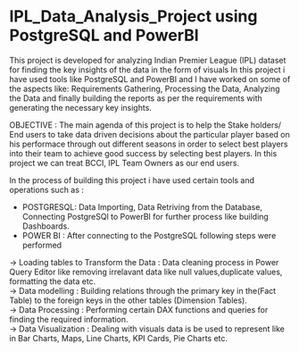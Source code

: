 # IPL_Data_Analysis_Project using PostgreSQL and PowerBI
This project is developed for analyzing Indian Premier League (IPL) dataset for finding the key insights of the data in the form of visuals
In this project i have used tools like PostgreSQL and PowerBI and I have worked on some of the aspects like: Requirements Gathering, Processing the Data, Analyzing the Data and finally building the reports as per the requirements with generating the necessary key insights.                                                         

OBJECTIVE : The main agenda of this project is to help the Stake holders/ End users to take data driven decisions about the particular player based on his performace through out different seasons in order to select best players into their team to achieve good success by selecting best players.
In this project we can treat BCCI, IPL Team Owners as our end users.

In the process of building this project i have used certain tools and operations such as :                                                                                                                                                                                                                                               
* POSTGRESQL: Data Importing,
            Data Retriving from the Database,
            Connecting PostgreSQl to PowerBI for further process like building Dashboards.                                                                                                                                                                                                                                                 
* POWER BI   : After connecting to the PostgreSQL following steps were performed 

-> Loading tables to Transform the Data : Data cleaning process in Power Query Editor like removing irrelavant data like null values,duplicate values, formatting the data etc.                         
-> Data modelling : Building relations through the primary key in the(Fact Table) to the foreign keys in the other tables (Dimension Tables).               
-> Data Processing : Performing certain DAX functions and queries for finding the required information.                                                                 
-> Data Visualization : Dealing with visuals data is be used to represent like in Bar Charts, Maps, Line Charts, KPI Cards, Pie Charts etc.                            

           
 
 

